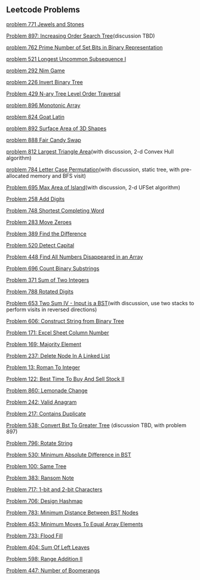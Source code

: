 ## Leetcode Problems

[problem 771 Jewels and Stones](problem771.md)

[Problem 897: Increasing Order Search Tree](problem897.md)(discussion TBD)

[problem 762 Prime Number of Set Bits in Binary Representation](problem762.md)

[problem 521 Longest Uncommon Subsequence I](problem521.md)

[problem 292 Nim Game](problem292.md)

[problem 226 Invert Binary Tree](problem226.md)

[Problem 429 N-ary Tree Level Order Traversal](problem429.md)

[problem 896 Monotonic Array](problem896.md)

[problem 824 Goat Latin](problem824.md)

[problem 892 Surface Area of 3D Shapes](problem892.md)

[problem 888 Fair Candy Swap](problem888.md)

[problem 812 Largest Triangle Area](problem812.md)(with discussion, 2-d Convex Hull algorithm)

[problem 784 Letter Case Permutation](problem784.md)(with discussion, static tree, with pre-allocated memory and BFS visit)

[Problem 695 Max Area of Island](problem695.md)(with discussion, 2-d UFSet algorithm)

[Problem 258 Add Digits](problem258.md)

[Problem 748 Shortest Completing Word](problem748.md)

[Problem 283 Move Zeroes](problem283.md)

[Problem 389 Find the Difference](problem389.md)

[Problem 520 Detect Capital](problem520.md)

[Problem 448 Find All Numbers Disappeared in an Array](problem448.md)

[Problem 696 Count Binary Substrings](problem696.md)

[Problem 371 Sum of Two Integers](problem371.md)

[Problem 788 Rotated Digits](problem788.md)

[Problem 653 Two Sum IV - Input is a BST](problem653.md)(with discussion, use two stacks to perform visits in reversed directions)

[Problem 606: Construct String from Binary Tree](problem606.md)

[Problem 171: Excel Sheet Column Number](problem171.md)

[Problem 169: Majority Element](problem169.md)

[Problem 237: Delete Node In A Linked List](problem237.md)

[Problem 13: Roman To Integer](problem13.md)

[Problem 122: Best Time To Buy And Sell Stock II](problem122.md)

[Problem 860: Lemonade Change](problem860.md)

[Problem 242: Valid Anagram](problem242.md)

[Problem 217: Contains Duplicate](problem217.md)

[Problem 538: Convert Bst To Greater Tree](problem538.md) (discussion TBD, with problem 897)

[Problem 796: Rotate String](problem796.md)

[Problem 530: Minimum Absolute Difference in BST](problem530.md)

[Problem 100: Same Tree](problem100.md)

[Problem 383: Ransom Note](problem383.md)

[Problem 717: 1-bit and 2-bit Characters](problem717.md)

[Problem 706: Design Hashmap](problem706.md)

[Problem 783: Minimum Distance Between BST Nodes](problem783.md)

[Problem 453: Minimum Moves To Equal Array Elements](problem453.md)

[Problem 733: Flood Fill](problem733.md)

[Problem 404: Sum Of Left Leaves](problem404.md)

[Problem 598: Range Addition II](problem598.md)

[Problem 447: Number of Boomerangs](problem447.md)

